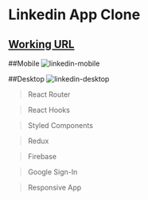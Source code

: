 # Linkedin App Clone

## [Working URL](https://linkedin-clone-288e7.firebaseapp.com/)

##Mobile
![linkedin-mobile](https://user-images.githubusercontent.com/74892817/136091297-4853d0ab-010e-4432-b607-39df60730298.gif)

##Desktop
![linkedin-desktop](https://user-images.githubusercontent.com/74892817/136093764-d657c9c8-7de3-4079-9d7a-39077af68203.gif)

> React Router

> React Hooks

> Styled Components

> Redux

> Firebase

> Google Sign-In

> Responsive App
